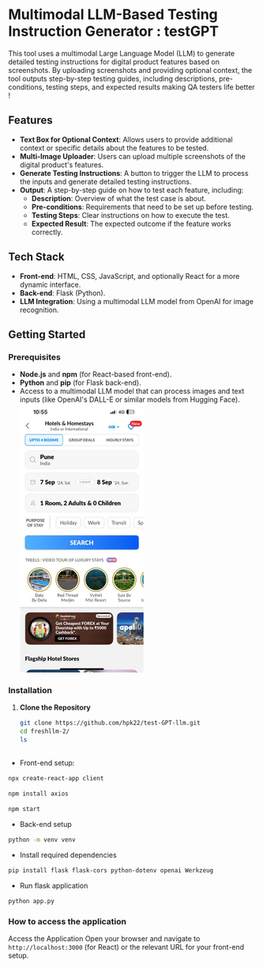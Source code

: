 # Multimodal LLM-Based Testing Instruction Generator : testGPT

This tool uses a multimodal Large Language Model (LLM) to generate detailed testing instructions for digital product features based on screenshots. By uploading screenshots and providing optional context, the tool outputs step-by-step testing guides, including descriptions, pre-conditions, testing steps, and expected results  making QA testers life better !

## Features

- **Text Box for Optional Context**: Allows users to provide additional context or specific details about the features to be tested.
- **Multi-Image Uploader**: Users can upload multiple screenshots of the digital product's features.
- **Generate Testing Instructions**: A button to trigger the LLM to process the inputs and generate detailed testing instructions.
- **Output**: A step-by-step guide on how to test each feature, including:
  - **Description**: Overview of what the test case is about.
  - **Pre-conditions**: Requirements that need to be set up before testing.
  - **Testing Steps**: Clear instructions on how to execute the test.
  - **Expected Result**: The expected outcome if the feature works correctly.

## Tech Stack

- **Front-end**: HTML, CSS, JavaScript, and optionally React for a more dynamic interface.
- **Back-end**: Flask (Python).
- **LLM Integration**: Using a multimodal LLM model from OpenAI for image recognition.

## Getting Started

### Prerequisites

- **Node.js** and **npm** (for React-based front-end).
- **Python** and **pip** (for Flask back-end).
- Access to a multimodal LLM model that can process images and text inputs (like OpenAI's DALL-E or similar models from Hugging Face).
  <img src="https://github.com/hpk22/testGPT-llm/blob/7d577888edd92a667c1f2416475c526c11cd7a09/screenshots/ss01.jpg" alt="Your image title" width="250"/>

### Installation

1. **Clone the Repository**
   ```bash
   git clone https://github.com/hpk22/test-GPT-llm.git
   cd freshllm-2/
   ls
  
- Front-end setup: 
```bash
npx create-react-app client
```
```bash
npm install axios
```
```bash
npm start
```
- Back-end setup

```bash
python -m venv venv
```
- Install required dependencies
```bash
pip install flask flask-cors python-dotenv openai Werkzeug
```
- Run flask application 
```bash
python app.py
```
### How to access the application
Access the Application
Open your browser and navigate to ```http://localhost:3000``` (for React) or the relevant URL for your front-end setup.
